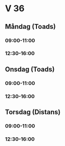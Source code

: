 # V 36
## Måndag (Toads)
### 09:00-11:00
### 12:30-16:00
## Onsdag (Toads)
### 09:00-11:00
### 12:30-16:00
## Torsdag (Distans)
### 09:00-11:00
### 12:30-16:00